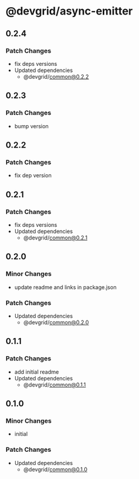 # @devgrid/async-emitter

## 0.2.4

### Patch Changes

- fix deps versions
- Updated dependencies
  - @devgrid/common@0.2.2

## 0.2.3

### Patch Changes

- bump version

## 0.2.2

### Patch Changes

- fix dep version

## 0.2.1

### Patch Changes

- fix deps versions
- Updated dependencies
  - @devgrid/common@0.2.1

## 0.2.0

### Minor Changes

- update readme and links in package.json

### Patch Changes

- Updated dependencies
  - @devgrid/common@0.2.0

## 0.1.1

### Patch Changes

- add initial readme
- Updated dependencies
  - @devgrid/common@0.1.1

## 0.1.0

### Minor Changes

- initial

### Patch Changes

- Updated dependencies
  - @devgrid/common@0.1.0
